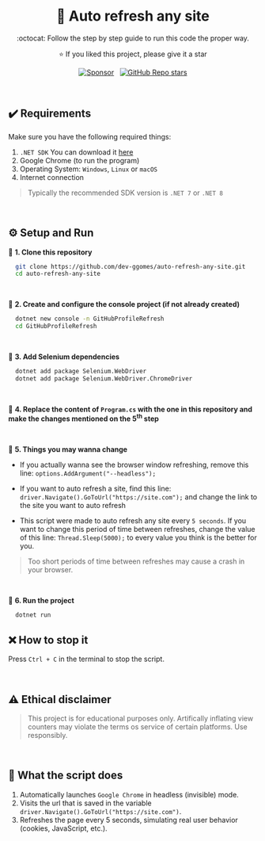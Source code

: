 <h1 align="center">
  🚀 Auto refresh any site
</h1>

<p align='center'>
  :octocat: Follow the step by step guide to run this code the proper way.
</p>

<p align="center">
  ⭐ If you liked this project, please give it a star
</p>

<!-- |||||||||||||||||||| SPONSORS & STARS |||||||||||||||||||| -->
<p align='center'>
  <a href="https://github.com/sponsors/dev-ggomes"><img alt="Sponsor" src="https://img.shields.io/badge/sponsor-30363D?style=for-the-badge&logo=GitHub-Sponsors&logoColor=#white" /></a>
  &nbsp;
  <a href="#"><img alt="GitHub Repo stars" src="https://img.shields.io/github/stars/dev-ggomes/auto-refresh-any-site?style=for-the-badge" /></a>
</p>

<br>

## ✔️ Requirements 

<p>
  Make sure you have the following required things: <br>

  1. `.NET SDK` You can download it [here](https://dotnet.microsoft.com/download)
  2. Google Chrome (to run the program)
  3. Operating System: `Windows`, `Linux` or `macOS`
  4. Internet connection

> Typically the recommended SDK version is `.NET 7` or `.NET 8`

<br>

</p>

## ⚙️ Setup and Run

  :rocket: **1. Clone this repository** <br>
  ```bash
    git clone https://github.com/dev-ggomes/auto-refresh-any-site.git
    cd auto-refresh-any-site
  ```

  <br>

  :rocket: **2. Create and configure the console project (if not already created)**
  ```bash
    dotnet new console -n GitHubProfileRefresh
    cd GitHubProfileRefresh
  ```

  <br>

  :rocket: **3. Add Selenium dependencies**
  ```bash
    dotnet add package Selenium.WebDriver
    dotnet add package Selenium.WebDriver.ChromeDriver
  ```

  <br>

  :rocket: **4. Replace the content of `Program.cs` with the one in this repository and make the changes mentioned on the 5<sup>th</sup> step**

  <br>

  :rocket: **5. Things you may wanna change**

  <p align="left">
    
   - If you actually wanna see the browser window refreshing, remove this line: `options.AddArgument("--headless");` <br>
  
   - If you want to auto refresh a site, find this line: `driver.Navigate().GoToUrl("https://site.com");` and change the link to the site you want to auto refresh <br>
  
   - This script were made to auto refresh any site every `5 seconds`. If you want to change this period of time between refreshes, change the value of this line: `Thread.Sleep(5000);` to every value you think is the better for you. <br>
  > Too short periods of time between refreshes may cause a crash in your browser.

</p>

<br>

  :rocket: **6. Run the project**
  ```bash
    dotnet run
  ```

## ❌ How to stop it
Press `Ctrl + C` in the terminal to stop the script.

<br>

## ⚠️ Ethical disclaimer
> This project is for educational purposes only. Artifically inflating view counters may violate the terms os service of certain platforms. Use responsibly.

<br>

## 🎯 What the script does

 1. Automatically launches `Google Chrome` in headless (invisible) mode.
 2. Visits the url that is saved in the variable `driver.Navigate().GoToUrl("https://site.com")`.
 3. Refreshes the page every 5 seconds, simulating real user behavior (cookies, JavaScript, etc.).
